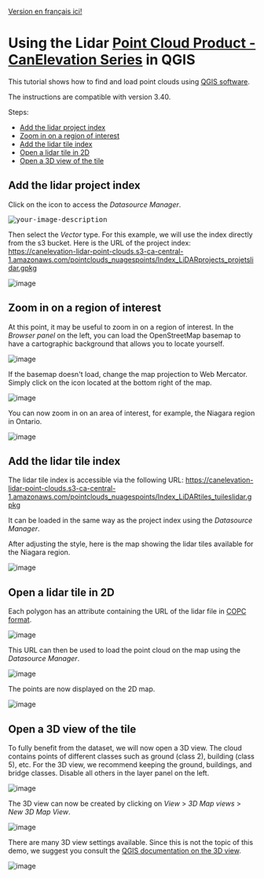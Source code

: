 [Version en français ici!](./QGIS_interactive_FR.md)

# Using the Lidar [Point Cloud Product - CanElevation Series](https://open.canada.ca/data/en/dataset/7069387e-9986-4297-9f55-0288e9676947) in QGIS

This tutorial shows how to find and load point clouds using [QGIS software](https://qgis.org/).

The instructions are compatible with version 3.40.

Steps:
* [Add the lidar project index](#add-the-lidar-project-index)
* [Zoom in on a region of interest](#zoom-in-on-a-region-of-interest)
* [Add the lidar tile index](#add-the-lidar-tile-index)
* [Open a lidar tile in 2D](#open-a-lidar-tile-in-2d)
* [Open a 3D view of the tile](#open-a-3d-view-of-the-tile)

## Add the lidar project index

Click on the icon to access the *Datasource Manager*.

<kbd><img src= "https://github.com/user-attachments/assets/c7fb6e3e-785f-48da-935a-63da70953ccd" alt="your-image-description"></kbd>

Then select the *Vector* type. For this example, we will use the index directly from the s3 bucket. 
Here is the URL of the project index: 
https://canelevation-lidar-point-clouds.s3-ca-central-1.amazonaws.com/pointclouds_nuagespoints/Index_LiDARprojects_projetslidar.gpkg

![image](https://github.com/user-attachments/assets/83d8dace-4b82-4855-a572-72d86f4b49fa)

## Zoom in on a region of interest

At this point, it may be useful to zoom in on a region of interest. In the *Browser panel* on the left, you can load the OpenStreetMap basemap to have a cartographic background that allows you to locate yourself.

![image](https://github.com/user-attachments/assets/6820f0d3-3134-4287-9be0-608c946172a4)

If the basemap doesn't load, change the map projection to Web Mercator. Simply click on the icon located at the bottom right of the map.

![image](https://github.com/user-attachments/assets/2de5dfdf-5cac-470a-afcd-b3b752f6211b)

You can now zoom in on an area of interest, for example, the Niagara region in Ontario.

![image](https://github.com/user-attachments/assets/ff8273df-5de0-4dbe-9f67-7eb883bf04ea)

## Add the lidar tile index

The lidar tile index is accessible via the following URL:
https://canelevation-lidar-point-clouds.s3-ca-central-1.amazonaws.com/pointclouds_nuagespoints/Index_LiDARtiles_tuileslidar.gpkg

It can be loaded in the same way as the project index using the *Datasource Manager*.

After adjusting the style, here is the map showing the lidar tiles available for the Niagara region.

![image](https://github.com/user-attachments/assets/ea5e6945-276a-41a0-b0ba-e98de9670c21)


## Open a lidar tile in 2D

Each polygon has an attribute containing the URL of the lidar file in [COPC format](https://copc.io/).

![image](https://github.com/user-attachments/assets/7a833d78-0923-43d0-9172-7b9fc40be7f9)

This URL can then be used to load the point cloud on the map using the *Datasource Manager*.

![image](https://github.com/user-attachments/assets/973ddf55-e929-4078-9411-aa0dbe1a0b7a)

The points are now displayed on the 2D map.

![image](https://github.com/user-attachments/assets/d0d16af4-2e1a-44c8-8628-b87a0522df88)

## Open a 3D view of the tile

To fully benefit from the dataset, we will now open a 3D view. The cloud contains points of different classes such as ground (class 2), building (class 5), etc. For the 3D view, we recommend keeping the ground, buildings, and bridge classes. Disable all others in the layer panel on the left.

![image](https://github.com/user-attachments/assets/62cf1f91-fd73-4137-a84b-5e8000865bb1)

The 3D view can now be created by clicking on *View* > *3D Map views* > *New 3D Map View*.

![image](https://github.com/user-attachments/assets/ba2a1fae-68e9-4114-aa59-c575adc60a42)

There are many 3D view settings available. Since this is not the topic of this demo, we suggest you consult the 
[QGIS documentation on the 3D view](https://docs.qgis.org/3.40/en/docs/user_manual/map_views/3d_map_view.html).

![image](https://github.com/user-attachments/assets/b0c193ba-45a8-426e-9e9c-b96c9b56ca12)

